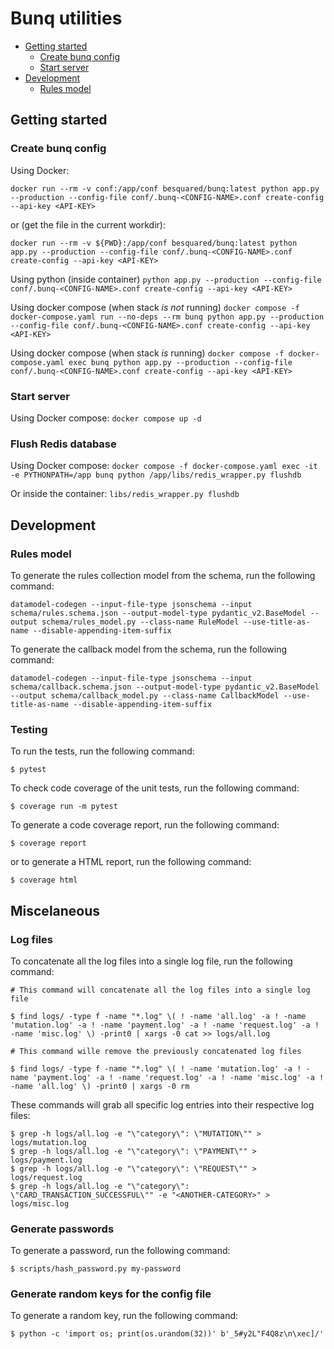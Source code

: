 # Bunq utilities <!-- omit from toc -->

- [Getting started](#getting-started)
  - [Create bunq config](#create-bunq-config)
  - [Start server](#start-server)
- [Development](#development)
  - [Rules model](#rules-model)

## Getting started

### Create bunq config

Using Docker:

`docker run --rm -v conf:/app/conf besquared/bunq:latest python app.py --production --config-file conf/.bunq-<CONFIG-NAME>.conf create-config --api-key <API-KEY>`

or (get the file in the current workdir):

`docker run --rm -v ${PWD}:/app/conf besquared/bunq:latest python app.py --production --config-file conf/.bunq-<CONFIG-NAME>.conf create-config --api-key <API-KEY>`

Using python (inside container)
`python app.py --production --config-file conf/.bunq-<CONFIG-NAME>.conf create-config --api-key <API-KEY>`

Using docker compose (when stack _is not_ running)
`docker compose -f docker-compose.yaml run --no-deps --rm bunq python app.py --production --config-file conf/.bunq-<CONFIG-NAME>.conf create-config --api-key <API-KEY>`

Using docker compose (when stack _is_ running)
`docker compose -f docker-compose.yaml exec bunq python app.py --production --config-file conf/.bunq-<CONFIG-NAME>.conf create-config --api-key <API-KEY>`

### Start server

Using Docker compose:
`docker compose up -d`

### Flush Redis database

Using Docker compose:
`docker compose -f docker-compose.yaml exec -it -e PYTHONPATH=/app bunq python /app/libs/redis_wrapper.py flushdb`

Or inside the container:
`libs/redis_wrapper.py flushdb`

## Development

### Rules model

To generate the rules collection model from the schema, run the following command:

`datamodel-codegen --input-file-type jsonschema --input schema/rules.schema.json --output-model-type pydantic_v2.BaseModel --output schema/rules_model.py --class-name RuleModel --use-title-as-name --disable-appending-item-suffix`

To generate the callback model from the schema, run the following command:

`datamodel-codegen --input-file-type jsonschema --input schema/callback.schema.json --output-model-type pydantic_v2.BaseModel --output schema/callback_model.py --class-name CallbackModel --use-title-as-name --disable-appending-item-suffix`

### Testing

To run the tests, run the following command:

`$ pytest`

To check code coverage of the unit tests, run the following command:

`$ coverage run -m pytest`

To generate a code coverage report, run the following command:

`$ coverage report`

or to generate a HTML report, run the following command:

`$ coverage html`

## Miscelaneous

### Log files

To concatenate all the log files into a single log file, run the following command:

```
# This command will concatenate all the log files into a single log file

$ find logs/ -type f -name "*.log" \( ! -name 'all.log' -a ! -name 'mutation.log' -a ! -name 'payment.log' -a ! -name 'request.log' -a ! -name 'misc.log' \) -print0 | xargs -0 cat >> logs/all.log

# This command wille remove the previously concatenated log files

$ find logs/ -type f -name "*.log" \( ! -name 'mutation.log' -a ! -name 'payment.log' -a ! -name 'request.log' -a ! -name 'misc.log' -a ! -name 'all.log' \) -print0 | xargs -0 rm
```

These commands will grab all specific log entries into their respective log files:

```
$ grep -h logs/all.log -e "\"category\": \"MUTATION\"" > logs/mutation.log
$ grep -h logs/all.log -e "\"category\": \"PAYMENT\"" > logs/payment.log
$ grep -h logs/all.log -e "\"category\": \"REQUEST\"" > logs/request.log
$ grep -h logs/all.log -e "\"category\": \"CARD_TRANSACTION_SUCCESSFUL\"" -e "<ANOTHER-CATEGORY>" > logs/misc.log
```

### Generate passwords

To generate a password, run the following command:

```
$ scripts/hash_password.py my-password
```

### Generate random keys for the config file

To generate a random key, run the following command:

```
$ python -c 'import os; print(os.urandom(32))' b'_5#y2L"F4Q8z\n\xec]/'
```
